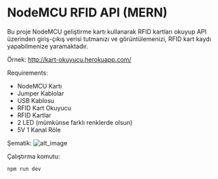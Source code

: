 # NodeMCU RFID API (MERN)
Bu proje NodeMCU geliştirme kartı kullanarak RFID kartları okuyup API üzerinden giriş-çıkış verisi tutmanızı ve görüntülemenizi, RFID kart kaydı yapabilmenize yaramaktadır.

Örnek: http://kart-okuyucu.herokuapp.com/

Requirements:
- NodeMCU Kartı
- Jumper Kablolar
- USB Kablosu
- RFID Kart Okuyucu
- RFID Kartlar
- 2 LED (mümkünse farklı renklerde olsun)
- 5V 1 Kanal Röle

Şematik:
![alt_image](https://i.imgur.com/SxzSSjf.png)

Çalıştırma komutu:
```
npm run dev
```
